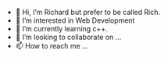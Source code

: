 - 👋 Hi, I’m Richard but prefer to be called Rich.
- 👀 I’m interested in Web Development
- 🌱 I’m currently learning c++.
- 💞️ I’m looking to collaborate on ...
- 📫 How to reach me ...

<!---
richpatt12/richpatt12 is a ✨ special ✨ repository because its `README.md` (this file) appears on your GitHub profile.
You can click the Preview link to take a look at your changes.
--->
